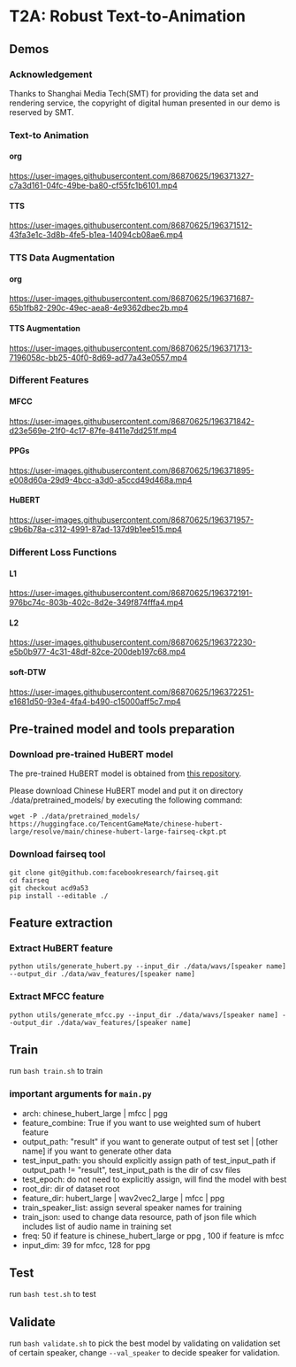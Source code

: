 # T2A: Robust Text-to-Animation
## Demos
### Acknowledgement
Thanks to Shanghai Media Tech(SMT) for providing the data set and rendering service, the copyright of digital human presented in our demo is reserved by SMT.

### Text-to Animation
#### org
https://user-images.githubusercontent.com/86870625/196371327-c7a3d161-04fc-49be-ba80-cf55fc1b6101.mp4

#### TTS
https://user-images.githubusercontent.com/86870625/196371512-43fa3e1c-3d8b-4fe5-b1ea-14094cb08ae6.mp4



### TTS Data Augmentation
#### org
https://user-images.githubusercontent.com/86870625/196371687-65b1fb82-290c-49ec-aea8-4e9362dbec2b.mp4


#### TTS Augmentation
https://user-images.githubusercontent.com/86870625/196371713-7196058c-bb25-40f0-8d69-ad77a43e0557.mp4


### Different Features
#### MFCC
https://user-images.githubusercontent.com/86870625/196371842-d23e569e-21f0-4c17-87fe-8411e7dd251f.mp4

#### PPGs
https://user-images.githubusercontent.com/86870625/196371895-e008d60a-29d9-4bcc-a3d0-a5ccd49d468a.mp4

#### HuBERT
https://user-images.githubusercontent.com/86870625/196371957-c9b6b78a-c312-4991-87ad-137d9b1ee515.mp4

### Different Loss Functions
#### L1
https://user-images.githubusercontent.com/86870625/196372191-976bc74c-803b-402c-8d2e-349f874fffa4.mp4

#### L2
https://user-images.githubusercontent.com/86870625/196372230-e5b0b977-4c31-48df-82ce-200deb197c68.mp4

#### soft-DTW
https://user-images.githubusercontent.com/86870625/196372251-e1681d50-93e4-4fa4-b490-c15000aff5c7.mp4

## Pre-trained model and tools preparation
### Download pre-trained HuBERT model
The pre-trained HuBERT model is obtained from [this repository](https://github.com/TencentGameMate/chinese_speech_pretrain).

Please download Chinese HuBERT model and put it on directory ./data/pretrained_models/ by executing the following command:

```
wget -P ./data/pretrained_models/ https://huggingface.co/TencentGameMate/chinese-hubert-large/resolve/main/chinese-hubert-large-fairseq-ckpt.pt
```

### Download fairseq tool
```
git clone git@github.com:facebookresearch/fairseq.git
cd fairseq
git checkout acd9a53
pip install --editable ./
```

## Feature extraction
### Extract HuBERT feature
```
python utils/generate_hubert.py --input_dir ./data/wavs/[speaker name] --output_dir ./data/wav_features/[speaker name]
```

### Extract MFCC feature
```
python utils/generate_mfcc.py --input_dir ./data/wavs/[speaker name] --output_dir ./data/wav_features/[speaker name]
```

## Train
run ```bash train.sh``` to train

### important arguments for ```main.py```
- arch: chinese_hubert_large | mfcc | pgg
- feature_combine: True if you want to use weighted sum of hubert feature
- output_path: "result" if you want to generate output of test set | [other name] if you want to generate other data
- test_input_path: you should explicitly assign path of test_input_path if output_path != "result", test_input_path is the dir of csv files
- test_epoch: do not need to explicitly assign, will find the model with best 
- root_dir: dir of dataset root
- feature_dir: hubert_large | wav2vec2_large | mfcc | ppg
- train_speaker_list: assign several speaker names for training
- train_json: used to change data resource, path of json file which includes list of audio name in training set
- freq: 50 if feature is chinese_hubert_large or ppg , 100 if feature is mfcc
- input_dim: 39 for mfcc, 128 for ppg

## Test
run ```bash test.sh``` to test

## Validate
run ```bash validate.sh``` to pick the best model by validating on validation set of certain speaker, change ```--val_speaker``` to decide speaker for validation.
